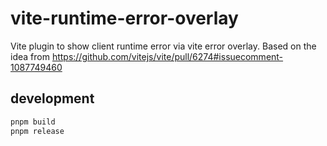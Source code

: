 # vite-runtime-error-overlay

Vite plugin to show client runtime error via vite error overlay.
Based on the idea from https://github.com/vitejs/vite/pull/6274#issuecomment-1087749460

## development

```sh
pnpm build
pnpm release
```

